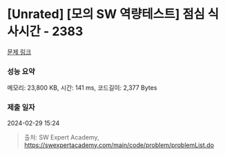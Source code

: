 # [Unrated] [모의 SW 역량테스트] 점심 식사시간 - 2383 

[문제 링크](https://swexpertacademy.com/main/code/problem/problemDetail.do?contestProbId=AV5-BEE6AK0DFAVl) 

### 성능 요약

메모리: 23,800 KB, 시간: 141 ms, 코드길이: 2,377 Bytes

### 제출 일자

2024-02-29 15:24



> 출처: SW Expert Academy, https://swexpertacademy.com/main/code/problem/problemList.do